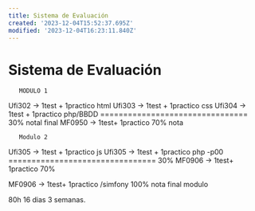 ```yaml
---
title: Sistema de Evaluación
created: '2023-12-04T15:52:37.695Z'
modified: '2023-12-04T16:23:11.840Z'
---
```


# Sistema de Evaluación

       MODULO 1
Ufi302 -> 1test + 1practico html
Ufi303 -> 1test + 1practico css
Ufi304 -> 1test + 1practico php/BBDD
 ================================    30% notal final
MF0950 -> 1test+ 1practico           70% nota

       Modulo 2

Ufi305 -> 1test + 1practico js
Ufi305 -> 1test + 1practico php -p00
 ================================    30%
MF0906 -> 1test+ 1practico           70%

MF0906 -> 1test+ 1practico  /simfony  100% nota final modulo

80h 16 dias 3 semanas.





